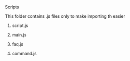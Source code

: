 Scripts


This folder contains .js files only to make importing th easier 

1. script.js

2. main.js

3. faq.js

4. command.js
